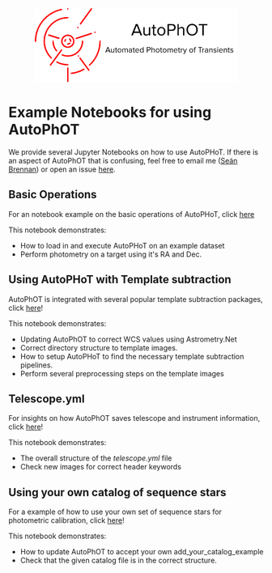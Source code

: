 <p align="center">
  <img src=https://github.com/Astro-Sean/autophot/blob/master/logo.png>
</p>


# Example Notebooks for using AutoPhOT

We provide several Jupyter Notebooks on how to use AutoPHoT. If there is an aspect of AutoPhOT that is confusing, feel free to email me ([Seán Brennan](mailto:sean.brennan2@ucdconnect.ie?subject=AutoPhOT)) or open an issue [here](https://github.com/Astro-Sean/autophot/issues).

## Basic Operations
For an notebook example on the basic operations of AutoPHoT, click  [here](https://github.com/Astro-Sean/autophot/blob/master/example_notebooks/autophot_example.ipynb)

This notebook demonstrates:
  * How to load in and execute AutoPHoT on an example dataset
  * Perform photometry on a target using it's RA and Dec.

## Using AutoPHoT with Template subtraction

AutoPhOT is integrated with several popular template subtraction packages, click [here](https://github.com/Astro-Sean/autophot/blob/master/example_notebooks/Template%20Subtraction%20Example.ipynb)!

This notebook demonstrates:

* Updating AutoPhOT to correct WCS values using Astrometry.Net
* Correct directory structure to template images.
* How to setup AutoPHoT to find the necessary template subtraction pipelines.
* Perform several preprocessing steps on the template images

## Telescope.yml

For insights on how AutoPhOT saves telescope and instrument information, click [here](https://github.com/Astro-Sean/autophot/blob/master/example_notebooks/example_call_database.ipynb)!

This notebook demonstrates:
* The overall structure of the *telescope.yml* file
* Check new images for correct header keywords


## Using your own catalog of sequence stars

For a example of how to use your own set of sequence stars for photometric calibration, click [here](https://github.com/Astro-Sean/autophot/blob/master/example_notebooks/add_your_catalog_example.ipynb)!

This notebook demonstrates:

* How to update AutoPhOT to accept your own add_your_catalog_example
* Check that the given catalog file is in the correct structure.
